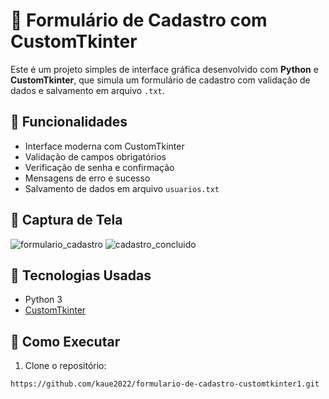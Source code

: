# 📝 Formulário de Cadastro com CustomTkinter

Este é um projeto simples de interface gráfica desenvolvido com **Python** e **CustomTkinter**, que simula um formulário de cadastro com validação de dados e salvamento em arquivo `.txt`.

## 🔧 Funcionalidades

- Interface moderna com CustomTkinter
- Validação de campos obrigatórios
- Verificação de senha e confirmação
- Mensagens de erro e sucesso
- Salvamento de dados em arquivo `usuarios.txt`

## 📸 Captura de Tela
![formulario_cadastro](https://github.com/user-attachments/assets/d150000a-6e1d-4452-ac60-b432e8db5d3c)
![cadastro_concluido](https://github.com/user-attachments/assets/a082463b-a0d2-4dd8-be2a-255778563935)




## 🚀 Tecnologias Usadas

- Python 3
- [CustomTkinter](https://github.com/TomSchimansky/CustomTkinter)

## 💾 Como Executar

1. Clone o repositório:
```bash
https://github.com/kaue2022/formulario-de-cadastro-customtkinter1.git
